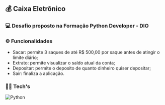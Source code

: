 ## 💰 Caixa Eletrônico

### 💻 Desafio proposto na Formação Python Developer - DIO

### ⚙ Funcionalidades
- Sacar: permite 3 saques de até R$ 500,00 por saque antes de atingir o limite diário;
- Extrato: permite visualizar o saldo atual da conta;
- Depositar: permite o deposito de quanto dinheiro quiser depositar;
- Sair: finaliza a aplicação.

### 👨‍💻 Tech's 
![Python](https://img.shields.io/badge/python-3670A0?style=for-the-badge&logo=python&logoColor=ffdd54)
